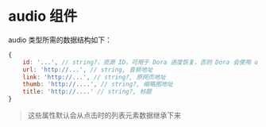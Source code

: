 # audio 组件

audio 类型所需的数据结构如下：
```javascript
{
    id: '...', // string?，资源 ID，可用于 Dora 进度恢复，否则 Dora 会使用 url 作为进度恢复的标识
    url: 'http://...', // string, 音频地址
    link: 'http://...', // string?, 原网页地址
    thumb: 'http://....', // string?, 缩略图地址
    title: 'http://....' // string?, 标题
}
```
> 这些属性默认会从点击时的列表元素数据继承下来
